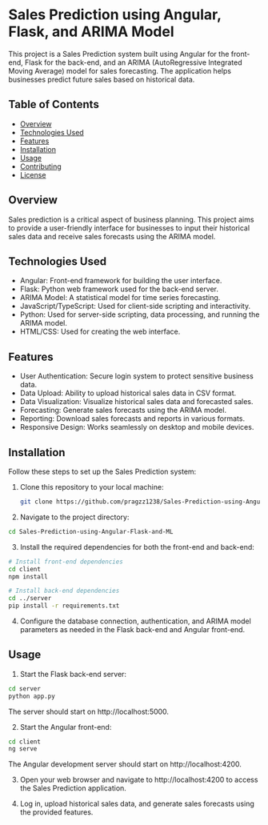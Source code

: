 # Sales Prediction using Angular, Flask, and ARIMA Model

This project is a Sales Prediction system built using Angular for the front-end, Flask for the back-end, and an ARIMA (AutoRegressive Integrated Moving Average) model for sales forecasting. The application helps businesses predict future sales based on historical data.

## Table of Contents

- [Overview](#overview)
- [Technologies Used](#technologies-used)
- [Features](#features)
- [Installation](#installation)
- [Usage](#usage)
- [Contributing](#contributing)
- [License](#license)

## Overview

Sales prediction is a critical aspect of business planning. This project aims to provide a user-friendly interface for businesses to input their historical sales data and receive sales forecasts using the ARIMA model.

## Technologies Used

- Angular: Front-end framework for building the user interface.
- Flask: Python web framework used for the back-end server.
- ARIMA Model: A statistical model for time series forecasting.
- JavaScript/TypeScript: Used for client-side scripting and interactivity.
- Python: Used for server-side scripting, data processing, and running the ARIMA model.
- HTML/CSS: Used for creating the web interface.

## Features

- User Authentication: Secure login system to protect sensitive business data.
- Data Upload: Ability to upload historical sales data in CSV format.
- Data Visualization: Visualize historical sales data and forecasted sales.
- Forecasting: Generate sales forecasts using the ARIMA model.
- Reporting: Download sales forecasts and reports in various formats.
- Responsive Design: Works seamlessly on desktop and mobile devices.

## Installation

Follow these steps to set up the Sales Prediction system:

1. Clone this repository to your local machine:

   ```bash
   git clone https://github.com/pragzz1238/Sales-Prediction-using-Angular-Flask-and-ML.git
   ```

2. Navigate to the project directory:

  ```bash
  cd Sales-Prediction-using-Angular-Flask-and-ML
  ```

3. Install the required dependencies for both the front-end and back-end:

  ```bash
  # Install front-end dependencies
  cd client
  npm install
  
  # Install back-end dependencies
  cd ../server
  pip install -r requirements.txt
  ```

4. Configure the database connection, authentication, and ARIMA model parameters as needed in the Flask back-end and Angular front-end.

## Usage

1. Start the Flask back-end server:

  ```bash
  cd server
  python app.py
  ```
  The server should start on http://localhost:5000.

2. Start the Angular front-end:

  ```bash
  cd client
  ng serve
  ```
  The Angular development server should start on http://localhost:4200.

3. Open your web browser and navigate to http://localhost:4200 to access the Sales Prediction application.

4. Log in, upload historical sales data, and generate sales forecasts using the provided features.
